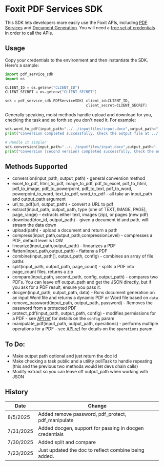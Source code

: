 # Foxit PDF Services SDK

This SDK lets developers more easily use the Foxit APIs, including [PDF Services](https://developer-api.foxit.com/pdf-services/) and [Document Generation](https://developer-api.foxit.com/document-generation/). You will need a [free set of credentials](https://app.developer-api.foxit.com/pricing) in order to call the APIs.

## Usage

Copy your credentials to the environment and then instantiate the SDK. Here's a sample:

```python
import pdf_service_sdk
import os 

CLIENT_ID = os.getenv("CLIENT_ID")
CLIENT_SECRET = os.getenv("CLIENT_SECRET")

sdk = pdf_service_sdk.PDFServiceSDK( client_id=CLIENT_ID,
                                     client_secret=CLIENT_SECRET)
```

Generally speaking, moist methods handle upload and download for you, checking the task and so forth so you don't need it. For example:

```python
sdk.word_to_pdf(input_path="../../inputfiles/input.docx",output_path="../../output/output_from_sdk.pdf")
print("Conversion completed successfully. Check the output file at ../../output/output_from_sdk.pdf")

# Handle it simpler
sdk.conversion(input_path="../../inputfiles/input.docx",output_path="../../output/output_from_sdk_v2.pdf")
print("Conversion (second version) completed successfully. Check the output file at ../../output/output_from_sdk_v2.pdf")
```

## Methods Supported

* conversion(input_path, output_path) - general conversion method
* excel_to_pdf, html_to_pdf, image_to_pdf, pdf_to_excel, pdf_to_html, pdf_to_image, pdf_to_powerpoint, pdf_to_text, pdf_to_word, powerpoint_to_word, text_to_pdf, word_to_pdf - all take an input_path and output_path argument
* url_to_pdf(url, output_path) - convert a URL to pdf
* extract(input_path, output_path, type (one of TEXT, IMAGE, PAGE), page_range) - extracts either text, images (zip), or pages (new pdf)
* download(doc_id, output_path) - given a document id and path, will stream the data down
* upload(path) - upload a document and return a path
* compress(input_path,output_path,compressionLevel) - compresses a PDF, default level is LOW
* linearize(input_path,output_path) - linearizes a PDF
* flatten(input_path,output_path) - flattens a PDF
* combine(input_path[], output_path, config) - combines an array of file paths
* split(input_path, output_path, page_count) - splits a PDF into page_count files, returns a zip
* compare(input_path, second_path, config, output_path) - compares two PDFs. You can leave off output_path and get the JSON directly, but if you ask for a PDF result, ensure you pass it.
* docgen(input_path, output_path, data) - Runs document generation on an input Word file and returns a dynamic PDF or Word file based on `data`
* remove_password(input_path, output_path, password) - Removes the password from a protected PDF
* protect_pdf(input_path, output_path, config) - modifies permissions for a PDF - see [API ref](https://docs.developer-api.foxit.com/#0e822637-c4cd-41b6-b201-ab4eaf29e93c) for details on the `config` param
* manipulate_pdf(input_path, output_path, operations) - performs multiple operations for a PDF - see [API ref](https://docs.developer-api.foxit.com/#91d60db7-793e-49c7-88b6-320ad3c1cea6) for details on the `operations` param


## To Do: 

* Make output path optional and just return the doc id
* Make checking a task public and a utility pollTask to handle repeating (this and the previous two methods would let devs chain calls)
* Modify extract so you can leave off output_path when working with JSON

## History 

| Date | Change |
|------|-----------|
| 8/5/2025 | Added remove password, pdf_protect, pdf_manipulate |
| 7/31/2025 | Added docgen, support for passing in docgen credentials |
| 7/30/2025 | Added split and compare |
| 7/23/2025 | Just updated the doc to reflect combine being added. |
